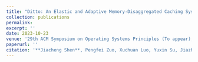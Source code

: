 ```yaml
---
title: "Ditto: An Elastic and Adaptive Memory-Disaggregated Caching System"
collection: publications
permalink: 
excerpt: ''
date: 2023-10-23
venue: '29th ACM Symposium on Operating Systems Principles (To appear), SOSP 2023'
paperurl: ''
citation: '**Jiacheng Shen**, Pengfei Zuo, Xuchuan Luo, Yuxin Su, Jiazhen Gu, Hao Feng, Yangfan Zhou, and Michael R. Lyu. "Ditto: An Elastic and Adaptive Memory-Disaggregated Caching System." 29th ACM Symposium on Operating Systems Princciples (SOSP 23). 2023.'
---
```

<!-- This paper is about the number 1. The number 2 is left for future work. -->

<!-- Jiacheng Shen, Pengfei Zuo, Xuchuan Luo, Tianyi Yang, Yuxin Su, Yangfan Zhou, and Michael R. Lyu. FUSEE: A fully memory-disaggregated key-value store. In Ashvin Goel and Dalit Naor, editors, 21st USENIX Conference on File and Storage Technologies, FAST 2023, Santa Clara, CA, USA, February 21-23, 2023, pages 81–98. USENIX Association, 2023.
 -->
<!-- Recommended citation: Your Name, You. (2009). "Paper Title Number 1." <i>Journal 1</i>. 1(1). -->
